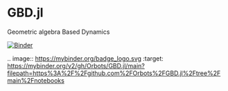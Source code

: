 # GBD.jl
Geometric algebra Based Dynamics

[![Binder](https://mybinder.org/badge_logo.svg)](https://mybinder.org/v2/gh/Orbots/GBD.jl/main?filepath=https%3A%2F%2Fgithub.com%2FOrbots%2FGBD.jl%2Ftree%2Fmain%2Fnotebooks)

.. image:: https://mybinder.org/badge_logo.svg
 :target: https://mybinder.org/v2/gh/Orbots/GBD.jl/main?filepath=https%3A%2F%2Fgithub.com%2FOrbots%2FGBD.jl%2Ftree%2Fmain%2Fnotebooks

